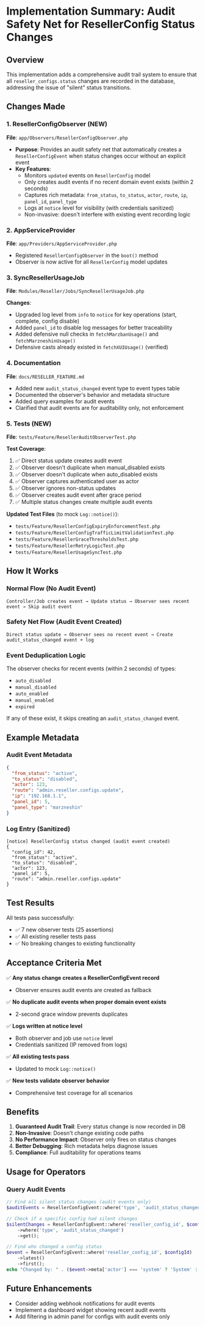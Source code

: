 # Implementation Summary: Audit Safety Net for ResellerConfig Status Changes

## Overview
This implementation adds a comprehensive audit trail system to ensure that all `reseller_configs.status` changes are recorded in the database, addressing the issue of "silent" status transitions.

## Changes Made

### 1. ResellerConfigObserver (NEW)
**File**: `app/Observers/ResellerConfigObserver.php`

- **Purpose**: Provides an audit safety net that automatically creates a `ResellerConfigEvent` when status changes occur without an explicit event
- **Key Features**:
  - Monitors `updated` events on `ResellerConfig` model
  - Only creates audit events if no recent domain event exists (within 2 seconds)
  - Captures rich metadata: `from_status`, `to_status`, `actor`, `route`, `ip`, `panel_id`, `panel_type`
  - Logs at `notice` level for visibility (with credentials sanitized)
  - Non-invasive: doesn't interfere with existing event recording logic

### 2. AppServiceProvider
**File**: `app/Providers/AppServiceProvider.php`

- Registered `ResellerConfigObserver` in the `boot()` method
- Observer is now active for all `ResellerConfig` model updates

### 3. SyncResellerUsageJob
**File**: `Modules/Reseller/Jobs/SyncResellerUsageJob.php`

**Changes**:
- Upgraded log level from `info` to `notice` for key operations (start, complete, config disable)
- Added `panel_id` to disable log messages for better traceability
- Added defensive null checks in `fetchMarzbanUsage()` and `fetchMarzneshinUsage()`
- Defensive casts already existed in `fetchXUIUsage()` (verified)

### 4. Documentation
**File**: `docs/RESELLER_FEATURE.md`

- Added new `audit_status_changed` event type to event types table
- Documented the observer's behavior and metadata structure
- Added query examples for audit events
- Clarified that audit events are for auditability only, not enforcement

### 5. Tests (NEW)
**File**: `tests/Feature/ResellerAuditObserverTest.php`

**Test Coverage**:
1. ✅ Direct status update creates audit event
2. ✅ Observer doesn't duplicate when manual_disabled exists
3. ✅ Observer doesn't duplicate when auto_disabled exists
4. ✅ Observer captures authenticated user as actor
5. ✅ Observer ignores non-status updates
6. ✅ Observer creates audit event after grace period
7. ✅ Multiple status changes create multiple audit events

**Updated Test Files** (to mock `Log::notice()`):
- `tests/Feature/ResellerConfigExpiryEnforcementTest.php`
- `tests/Feature/ResellerConfigTrafficLimitValidationTest.php`
- `tests/Feature/ResellerGraceThresholdsTest.php`
- `tests/Feature/ResellerRetryLogicTest.php`
- `tests/Feature/ResellerUsageSyncTest.php`

## How It Works

### Normal Flow (No Audit Event)
```
Controller/Job creates event → Update status → Observer sees recent event → Skip audit event
```

### Safety Net Flow (Audit Event Created)
```
Direct status update → Observer sees no recent event → Create audit_status_changed event + log
```

### Event Deduplication Logic
The observer checks for recent events (within 2 seconds) of types:
- `auto_disabled`
- `manual_disabled`
- `auto_enabled`
- `manual_enabled`
- `expired`

If any of these exist, it skips creating an `audit_status_changed` event.

## Example Metadata

### Audit Event Metadata
```json
{
  "from_status": "active",
  "to_status": "disabled",
  "actor": 123,
  "route": "admin.reseller.configs.update",
  "ip": "192.168.1.1",
  "panel_id": 5,
  "panel_type": "marzneshin"
}
```

### Log Entry (Sanitized)
```
[notice] ResellerConfig status changed (audit event created)
{
  "config_id": 42,
  "from_status": "active",
  "to_status": "disabled",
  "actor": 123,
  "panel_id": 5,
  "route": "admin.reseller.configs.update"
}
```

## Test Results

All tests pass successfully:
- ✅ 7 new observer tests (25 assertions)
- ✅ All existing reseller tests pass
- ✅ No breaking changes to existing functionality

## Acceptance Criteria Met

✅ **Any status change creates a ResellerConfigEvent record**
- Observer ensures audit events are created as fallback

✅ **No duplicate audit events when proper domain event exists**
- 2-second grace window prevents duplicates

✅ **Logs written at notice level**
- Both observer and job use `notice` level
- Credentials sanitized (IP removed from logs)

✅ **All existing tests pass**
- Updated to mock `Log::notice()`

✅ **New tests validate observer behavior**
- Comprehensive test coverage for all scenarios

## Benefits

1. **Guaranteed Audit Trail**: Every status change is now recorded in DB
2. **Non-Invasive**: Doesn't change existing code paths
3. **No Performance Impact**: Observer only fires on status changes
4. **Better Debugging**: Rich metadata helps diagnose issues
5. **Compliance**: Full auditability for operations teams

## Usage for Operators

### Query Audit Events
```php
// Find all silent status changes (audit events only)
$auditEvents = ResellerConfigEvent::where('type', 'audit_status_changed')->get();

// Check if a specific config had silent changes
$silentChanges = ResellerConfigEvent::where('reseller_config_id', $configId)
    ->where('type', 'audit_status_changed')
    ->get();

// Find who changed a config status
$event = ResellerConfigEvent::where('reseller_config_id', $configId)
    ->latest()
    ->first();
echo "Changed by: " . ($event->meta['actor'] === 'system' ? 'System' : "User {$event->meta['actor']}");
```

## Future Enhancements

- Consider adding webhook notifications for audit events
- Implement a dashboard widget showing recent audit events
- Add filtering in admin panel for configs with audit events only

